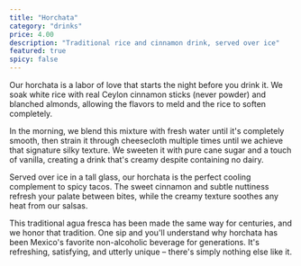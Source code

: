 ```yaml
---
title: "Horchata"
category: "drinks"
price: 4.00
description: "Traditional rice and cinnamon drink, served over ice"
featured: true
spicy: false
---
```


Our horchata is a labor of love that starts the night before you drink it. We soak white rice with real Ceylon cinnamon sticks (never powder) and blanched almonds, allowing the flavors to meld and the rice to soften completely.

In the morning, we blend this mixture with fresh water until it's completely smooth, then strain it through cheesecloth multiple times until we achieve that signature silky texture. We sweeten it with pure cane sugar and a touch of vanilla, creating a drink that's creamy despite containing no dairy.

Served over ice in a tall glass, our horchata is the perfect cooling complement to spicy tacos. The sweet cinnamon and subtle nuttiness refresh your palate between bites, while the creamy texture soothes any heat from our salsas.

This traditional agua fresca has been made the same way for centuries, and we honor that tradition. One sip and you'll understand why horchata has been Mexico's favorite non-alcoholic beverage for generations. It's refreshing, satisfying, and utterly unique – there's simply nothing else like it.